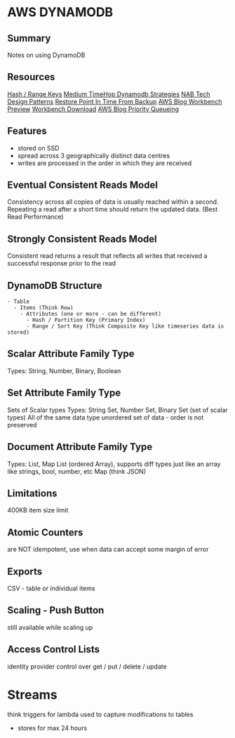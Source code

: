 # AWS DYNAMODB

## Summary

Notes on using DynamoDB

## Resources

[Hash / Range Keys](https://stackoverflow.com/questions/29178855/what-is-the-use-of-a-hash-range-in-a-dynamodb-table)
[Medium TimeHop Dynamodb Strategies](https://www.timehop.com/news/2018/5/25/one-year-of-dynamodb-at-timehop)
[NAB Tech Design Patterns](https://medium.com/@nabtechblog/advanced-design-patterns-for-amazon-dynamodb-354f97c96c2)
[Restore Point In Time From Backup](https://docs.aws.amazon.com/amazondynamodb/latest/developerguide/pointintimerecovery_beforeyoubegin.html)
[AWS Blog Workbench Preview](https://aws.amazon.com/blogs/aws/nosql-workbench-for-amazon-dynamodb-available-in-preview/)
[Workbench Download](https://docs.aws.amazon.com/amazondynamodb/latest/developerguide/workbench.settingup.html)
[AWS Blog Priority Queueing](https://aws.amazon.com/blogs/database/implementing-priority-queueing-with-amazon-dynamodb/)

## Features

- stored on SSD
- spread across 3 geographically distinct data centres
- writes are processed in the order in which they are received

## Eventual Consistent Reads Model

Consistency across all copies of data is usually reached within a second.
Repeating a read after a short time should return the updated data.
(Best Read Performance)

## Strongly Consistent Reads Model

Consistent read returns a result that reflects all writes that received a
successful response prior to the read

## DynamoDB Structure

```
- Table
  - Items (Think Row)
    - Attributes (one or more - can be different)
      - Hash / Partition Key (Primary Index)
      - Range / Sort Key (Think Composite Key like timeseries data is stored)
```

## Scalar Attribute Family Type

Types: String, Number, Binary, Boolean

## Set Attribute Family Type

Sets of Scalar types
Types: String Set, Number Set, Binary Set (set of scalar types)
All of the same data type
unordered set of data - order is not preserved

## Document Attribute Family Type

Types: List, Map
List (ordered Array), supports diff types just like an array like strings, bool, number, etc
Map (think JSON)

## Limitations

400KB item size limit

## Atomic Counters

are NOT idempotent, use when data can accept some margin of error

## Exports

CSV - table or individual items

## Scaling - Push Button

still available while scaling up

## Access Control Lists

identity provider control over get / put / delete / update

# Streams

think triggers for lambda
used to capture modifications to tables

- stores for max 24 hours
